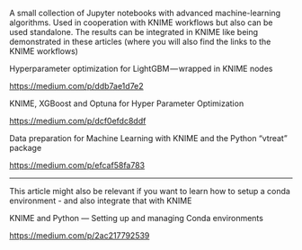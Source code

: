 
A small collection of Jupyter notebooks with advanced machine-learning algorithms. Used in cooperation with KNIME workflows but also can be used standalone. The results can be integrated in KNIME like being demonstrated in these articles (where you will also find the links to the KNIME workflows)

Hyperparameter optimization for LightGBM — wrapped in KNIME nodes

https://medium.com/p/ddb7ae1d7e2

KNIME, XGBoost and Optuna for Hyper Parameter Optimization

https://medium.com/p/dcf0efdc8ddf


Data preparation for Machine Learning with KNIME and the Python “vtreat” package

https://medium.com/p/efcaf58fa783

--------------------

This article might also be relevant if you want to learn how to setup a conda environment - and also integrate that with KNIME



KNIME and Python — Setting up and managing Conda environments

https://medium.com/p/2ac217792539

